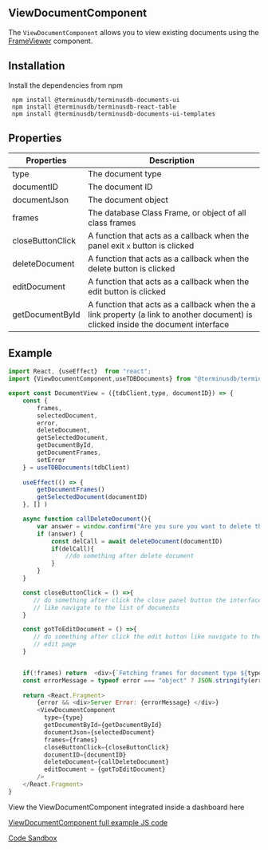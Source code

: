## ViewDocumentComponent
The `ViewDocumentComponent` allows you to view existing documents using the [FrameViewer](../document-ui-sdk.md) component.

## Installation

Install the dependencies from npm

```
 npm install @terminusdb/terminusdb-documents-ui
 npm install @terminusdb/terminusdb-react-table
 npm install @terminusdb/terminusdb-documents-ui-templates
```

## Properties
| Properties |Description  |
|--|--|
|type|The document type
|documentID|The document ID 
|documentJson|The document object 
|frames|The database Class Frame, or object of all class frames 
|closeButtonClick|A function that acts as a callback when the panel exit `x` button is clicked
|deleteDocument| A function that acts as a callback when the delete button is clicked
|editDocument| A function that acts as a callback when the edit button is clicked
|getDocumentById| A function that acts as a callback when the a link property (a link to another document) is clicked inside the document interface|

## Example
```js
import React, {useEffect}  from "react";
import {ViewDocumentComponent,useTDBDocuments} from "@terminusdb/terminusdb-documents-ui-template"

export const DocumentView = ({tdbClient,type, documentID}) => {      
    const {
        frames,
        selectedDocument,
        error,
        deleteDocument,
        getSelectedDocument,
        getDocumentById,
        getDocumentFrames,
        setError
    } = useTDBDocuments(tdbClient)
 
    useEffect(() => {
        getDocumentFrames()
        getSelectedDocument(documentID)
	}, [] )

    async function callDeleteDocument(){
        var answer = window.confirm("Are you sure you want to delete this document");
        if (answer) {
            const delCall = await deleteDocument(documentID)
            if(delCall){
                //do something after delete document
            }
        } 
    }

    const closeButtonClick = () =>{
       // do something after click the close panel button the interface
       // like navigate to the list of documents
    }

    const gotToEditDocument = () =>{
       // do something after click the edit button like navigate to the 
       // edit page
    }


    if(!frames) return  <div>{`Fetching frames for document type ${type} ...`}</div>
    const errorMessage = typeof error === "object" ? JSON.stringify(error,null,4) : error
    
    return <React.Fragment>
        {error && <div>Server Error: {errorMessage} </div>}
        <ViewDocumentComponent 
          type={type}
          getDocumentById={getDocumentById}
          documentJson={selectedDocument}
          frames={frames}
          closeButtonClick={closeButtonClick}
          documentID={documentID}
          deleteDocument={callDeleteDocument}
          editDocument = {gotToEditDocument}
        />
    </React.Fragment>
}
```

View the ViewDocumentComponent integrated inside a dashboard here 

[ViewDocumentComponent full example JS code](https://github.com/terminusdb/dashboard-examples-sandbox/blob/main/terminusdb-documents-ui-template-example/dashboard-demo/src/pages/DocumentView.js)

[Code Sandbox](https://codesandbox.io/s/github/terminusdb/dashboard-examples-sandbox/tree/main/terminusdb-documents-ui-template-example/dashboard-demo)


